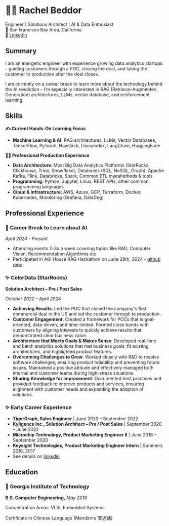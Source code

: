 # 👩‍💻 Rachel Beddor
Engineer | Solutions Architect | AI & Data Enthusiast<br>
📍 San Francisco Bay Area, California<br>
🔗 [LinkedIn](https://www.linkedin.com/in/rachel-beddor-a4763a106/)






## Summary

I am an energetic engineer with experience growing data analytics startups - guiding customers through a POC, closing the deal, and taking the customer to production after the deal closes. 

I am currently on a career break to learn more about the technology behind the AI revolution - I’m especially interested in RAG (Retrieval-Augmented Generation) architectures, LLMs, vector database, and reinforcement learning. 

## Skills

**✍️ Current Hands-On Learning Focus**

- **Machine Learning & AI**: RAG architectures, LLMs, Vector Databases, TensorFlow, PyTorch, Haystack, LlamaIndex, LangChain, HuggingFace

**👩‍🔧 Professional Production Experience**

- **Data Architecture**: Most Big Data Analytics Platforms (StarRocks, Clickhouse, Trino, Snowflake), Databases (SQL, NoSQL, Graph), Apache Kafka, Flink, Databricks, Spark, Common ETL myeahethods & tools
- **Programming**: Python, Jupyter, Linux, REST APIs, other common programming languages
- **Cloud & Infrastructure**: AWS, Azure, GCP, Terraform, Docker, Kubernetes, Monitoring (Grafana, DataDog)

## Professional Experience

### 🚀 Career Break to Learn about AI

*April 2024 - Present*

- Attending events 2-3x a week covering topics like RAG, Computer Vision, Recommendation Algorithms etc
- Participated in AGI House RAG Hackathon on June 29th, 2024 - [github repo](https://github.com/rmbeddor14/CRM-optimizer-agihouse-0629-hackathon)

### ✨ CelerData (StarRocks)

**Solution Architect – Pre / Post Sales**

*October 2022 – April 2024*

- **Achieving Results**: Led the POC that closed the company's first commercial deal in the US and led the customer through to production.
- **Customer Engagement**: Created a framework for POCs that is goal-oriented, data-driven, and time-limited. Formed close bonds with customers by aligning interests to quickly achieve results that demonstrated clear business value.
- **Architecture that Meets Goals & Makes Sense**: Developed real-time and batch analytics solutions that met business goals, fit existing architectures, and highlighted product features.
- **Overcoming Challenges to Grow**: Worked closely with R&D to resolve software challenges, ensuring product reliability and preventing future issues. Maintained a positive attitude and effectively managed both internal and customer teams during high-stress situations.
- **Sharing Knowledge for Improvement**: Documented best practices and provided feedback to improve products and services, ensuring alignment with customer needs and expanding the adoption of solutions.

### ✨ Early Career Experience

- **TigerGraph, Sales Engineer** | June 2022 – September 2022
- **Kyligence Inc., Solution Architect – Pre / Post Sales** | September 2020 – June 2022
- **Microchip Technology, Product Marketing Engineer II** | June 2018 – September 2020
- **Keysight Technologies, Product Marketing Engineer Intern** | Summers 2016, 2017
- See details on [linkedin](https://www.linkedin.com/in/rachel-beddor-a4763a106/)


## Education

### 🐝 Georgia Institute of Technology

**B.S. Computer Engineering,** *May 2018*

Concentration Areas: VLSI, Embedded Systems

Certificate in Chinese Language (Mandarin/ 普通话)
